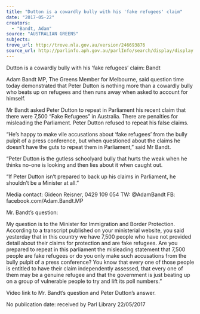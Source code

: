 ```yaml
---
title: "Dutton is a cowardly bully with his 'fake refugees' claim"
date: "2017-05-22"
creators:
  - "Bandt, Adam"
source: "AUSTRALIAN GREENS"
subjects:
trove_url: http://trove.nla.gov.au/version/246693876
source_url: http://parlinfo.aph.gov.au/parlInfo/search/display/display.w3p;query=Id%3A%22media/pressrel/5292875%22
---
```


 Dutton is a cowardly bully with his ‘fake refugees’ claim: Bandt 

 Adam Bandt MP, The Greens Member for Melbourne, said question time today demonstrated that Peter  Dutton is nothing more than a cowardly bully who beats up on refugees and then runs away when asked  to account for himself. 

 Mr Bandt asked Peter Dutton to repeat in Parliament his recent claim that there were 7,500 “Fake  Refugees” in Australia. There are penalties for misleading the Parliament. Peter Dutton refused to  repeat his false claims. 

 “He’s happy to make vile accusations about ‘fake refugees’ from the bully pulpit of a press conference,  but when questioned about the claims he doesn’t have the guts to repeat them in Parliament,” said Mr  Bandt. 

 “Peter Dutton is the gutless schoolyard bully that hurts the weak when he thinks no-one is looking and  then lies about it when caught out. 

 “If Peter Dutton isn’t prepared to back up his claims in Parliament, he shouldn’t be a Minister at all.” 

 Media contact: Gideon Reisner, 0429 109 054  TW: @AdamBandt FB: facebook.com/Adam.Bandt.MP 

 Mr. Bandt’s question: 

 My question is to the Minister for Immigration and Border Protection. According to a transcript published  on your ministerial website, you said yesterday that in this country we have 7,500 people who have not  provided detail about their claims for protection and are fake refugees. Are you prepared to repeat in  this parliament the misleading statement that 7,500 people are fake refugees or do you only make such  accusations from the bully pulpit of a press conference? You know that every one of those people is  entitled to have their claim independently assessed, that every one of them may be a genuine refugee  and that the government is just beating up on a group of vulnerable people to try and lift its poll  numbers.” 

 Video link to Mr. Bandt’s question and Peter Dutton’s answer. 

 No publication date: received by Parl Library 22/05/2017

